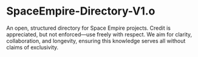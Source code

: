 # SpaceEmpire-Directory-V1.o
An open, structured directory for Space Empire projects. Credit is appreciated, but not enforced—use freely with respect. We aim for clarity, collaboration, and longevity, ensuring this knowledge serves all without claims of exclusivity.
